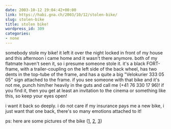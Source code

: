 ```yaml
---
date: 2003-10-12 19:04:42+00:00
link: https://habi.gna.ch/2003/10/12/stolen-bike/
slug: stolen-bike
title: stolen bike!
wordpress_id: 309
categories:
- none
---
```


somebody stole my bike!
it left it over the night locked in front of my house and this afternoon i came home and it wasn't there anymore. both of my flatmate haven't seen it, so i presume someone stole it. 
it's a black FORT-frame, with a trailer-coupling on the left side of the back wheel, has two dents in the top-tube of the frame, and has a quite a big "Velokurier 333 05 05" sign attached to the frame.
if you see someone with that bike and it's not me, punch him/her heavily in the guts and call me (+41 76 330 17 96)!
if you find it, then you get at least an invitation to the cinema or something like this, so keep your eyes open!

i want it back so deeply. i do not care if my insurance pays me a new bike, i just want that one back, there's so many emotions attached to it!

ps: here are some pictures of the bike ([1](https://habi.gna.ch/pics/SUICMC03_Renzo/Pages/8.html), [2](https://habi.gna.ch/pics/SUICMC03_Renzo/Pages/6.html), [3](https://habi.gna.ch/pics/SUICMC03_Renzo/Pages/17.html))
